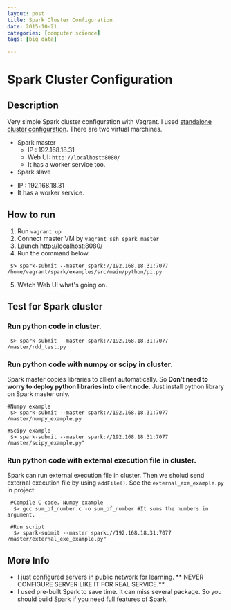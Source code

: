 ```yaml
---
layout: post
title: Spark Cluster Configuration
date: 2015-10-21
categories: [computer science]
tags: [big data]

---
```



# Spark Cluster Configuration

## Description ##
 Very simple Spark cluster configuration with Vagrant. I used [standalone cluster configuration](https://spark.apache.org/docs/latest/cluster-overview.html). There are two virtual marchines.

  * Spark master
    - IP : 192.168.18.31
    - Web UI: ```http://localhost:8080/```
    - It has a worker service too.
  * Spark slave
   - IP : 192.168.18.31
   - It has a worker service.

## How to run ##

 1. Run ```vagrant up```
 2. Connect master VM by ```vagrant ssh spark_master```
 3. Launch http://localhost:8080/
 4. Run the command below.

```
 $> spark-submit --master spark://192.168.18.31:7077  /home/vagrant/spark/examples/src/main/python/pi.py

```

 5. Watch Web UI what's going on.


## Test for Spark cluster ##

### Run python code in cluster. ###

```
 $> spark-submit --master spark://192.168.18.31:7077 /master/rdd_test.py
```

### Run python code with numpy or scipy in cluster. ###

 Spark master copies libraries to cllient automatically. So **Don't need to worry to deploy python libraries into client node.**  Just install python library on Spark master only.

```
#Numpy example
 $> spark-submit --master spark://192.168.18.31:7077 /master/numpy_example.py

#Scipy example
 $> spark-submit --master spark://192.168.18.31:7077 /master/scipy_example.py"

```

### Run python code with external execution file in cluster.  ###

 Spark can run external execution file in cluster. Then we sholud send external execution file by using ```addFile()```. See the ```external_exe_example.py``` in project.


```
 #Compile C code. Numpy example
  $> gcc sum_of_number.c -o sum_of_number #It sums the numbers in argument.

 #Run script
  $> spark-submit --master spark://192.168.18.31:7077 /master/external_exe_example.py"

```


## More Info ##

* I just configured servers in public network for learning. ** NEVER CONFIGURE SERVER LIKE IT FOR REAL SERVICE.** .
* I used pre-built Spark to save time. It can miss several package. So you should build Spark if you need full features of Spark.